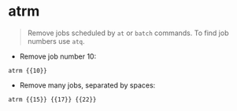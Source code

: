 # atrm

> Remove jobs scheduled by `at` or `batch` commands.
> To find job numbers use `atq`.

- Remove job number 10:

`atrm {{10}}`

- Remove many jobs, separated by spaces:

`atrm {{15}} {{17}} {{22}}`
